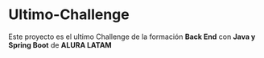 # Ultimo-Challenge

Este proyecto es el ultimo Challenge de la formación **Back End** con **Java y Spring Boot** de **ALURA LATAM**
